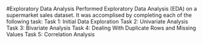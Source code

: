 #Exploratory Data Analysis
Performed Exploratory Data Analysis (EDA) on a supermarket sales dataset. It was accomplised by completing each of the following task:
Task 1: Initial Data Exploration Task 2: Univariate Analysis Task 3: Bivariate Analysis Task 4: Dealing With Duplicate Rows and Missing Values Task 5: Correlation Analysis
